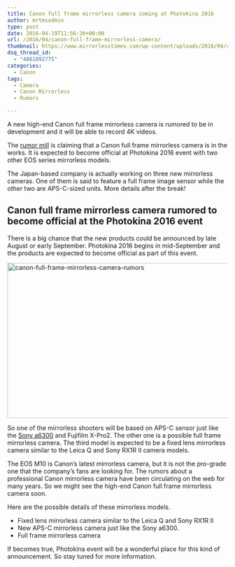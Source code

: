 ```yaml
---
title: Canon full frame mirrorless camera coming at Photokina 2016
author: mrtmsadmin
type: post
date: 2016-04-19T11:56:30+00:00
url: /2016/04/canon-full-frame-mirrorless-camera/
thumbnail: https://www.mirrorlesstimes.com/wp-content/uploads/2016/04/canon-full-frame-mirrorless-camera-rumors.jpg
dsq_thread_id:
  - "4861892775"
categories:
  - Canon
tags:
  - Camera
  - Canon Mirrorless
  - Rumors

---
```

A new high-end Canon full frame mirrorless camera is rumored to be in development and it will be able to record 4K videos.

The <a href="http://www.canonrumors.com/prosumer-level-canon-mirrorless-camera-to-have-4k-cr2/" target="_blank" rel="noopener">rumor mill</a> is claiming that a Canon full frame mirrorless camera is in the works. It is expected to become official at Photokina 2016 event with two other EOS series mirrorless models.

The Japan-based company is actually working on three new mirrorless cameras. One of them is said to feature a full frame image sensor while the other two are APS-C-sized units. More details after the break!<!--more-->

## Canon full frame mirrorless camera rumored to become official at the Photokina 2016 event

There is a big chance that the new products could be announced by late August or early September. Photokina 2016 begins in mid-September and the products are expected to become official as part of this event.

<img class="alignnone size-full wp-image-142" src="https://i0.wp.com/www.mirrorlesstimes.com/wp-content/uploads/2016/04/canon-full-frame-mirrorless-camera-rumors.jpg?resize=600%2C355&#038;ssl=1" alt="canon-full-frame-mirrorless-camera-rumors" width="600" height="355" srcset="https://i0.wp.com/www.mirrorlesstimes.com/wp-content/uploads/2016/04/canon-full-frame-mirrorless-camera-rumors.jpg?w=900&ssl=1 900w, https://i0.wp.com/www.mirrorlesstimes.com/wp-content/uploads/2016/04/canon-full-frame-mirrorless-camera-rumors.jpg?resize=300%2C178&ssl=1 300w, https://i0.wp.com/www.mirrorlesstimes.com/wp-content/uploads/2016/04/canon-full-frame-mirrorless-camera-rumors.jpg?resize=768%2C455&ssl=1 768w" sizes="(max-width: 600px) 100vw, 600px" data-recalc-dims="1" /> 

So one of the mirrorless shooters will be based on APS-C sensor just like the [Sony a6300][1] and Fujifilm X-Pro2. The other one is a possible full frame mirrorless camera. The third model is expected to be a fixed lens mirrorless camera similar to the Leica Q and Sony RX1R II camera models.

The EOS M10 is Canon’s latest mirrorless camera, but it is not the pro-grade one that the company’s fans are looking for. The rumors about a professional Canon mirrorless camera have been circulating on the web for many years. So we might see the high-end Canon full frame mirrorless camera soon.

Here are the possible details of these mirrorless models.

  * Fixed lens mirrorless camera similar to the Leica Q and Sony RX1R II
  * New APS-C mirrorless camera just like the Sony a6300.
  * Full frame mirrorless camera

If becomes true, Photokina event will be a wonderful place for this kind of announcement. So stay tuned for more information.

 [1]: https://www.mirrorlesstimes.com/2016/04/sony-a6300/
